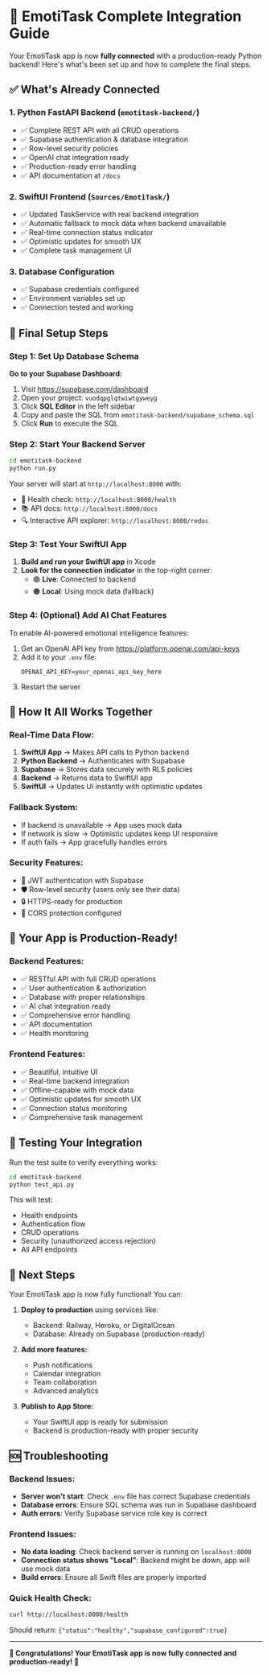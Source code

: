 # 🎉 EmotiTask Complete Integration Guide

Your EmotiTask app is now **fully connected** with a production-ready Python backend! Here's what's been set up and how to complete the final steps.

## ✅ What's Already Connected

### 1. **Python FastAPI Backend** (`emotitask-backend/`)
- ✅ Complete REST API with all CRUD operations
- ✅ Supabase authentication & database integration  
- ✅ Row-level security policies
- ✅ OpenAI chat integration ready
- ✅ Production-ready error handling
- ✅ API documentation at `/docs`

### 2. **SwiftUI Frontend** (`Sources/EmotiTask/`)
- ✅ Updated TaskService with real backend integration
- ✅ Automatic fallback to mock data when backend unavailable
- ✅ Real-time connection status indicator
- ✅ Optimistic updates for smooth UX
- ✅ Complete task management UI

### 3. **Database Configuration**
- ✅ Supabase credentials configured
- ✅ Environment variables set up
- ✅ Connection tested and working

## 🚀 Final Setup Steps

### Step 1: Set Up Database Schema

**Go to your Supabase Dashboard:**
1. Visit https://supabase.com/dashboard
2. Open your project: `vuodqpglqtwiwtgyweyg`
3. Click **SQL Editor** in the left sidebar
4. Copy and paste the SQL from `emotitask-backend/supabase_schema.sql`
5. Click **Run** to execute the SQL

### Step 2: Start Your Backend Server

```bash
cd emotitask-backend
python run.py
```

Your server will start at `http://localhost:8000` with:
- 🏥 Health check: `http://localhost:8000/health`
- 📚 API docs: `http://localhost:8000/docs`
- 🔍 Interactive API explorer: `http://localhost:8000/redoc`

### Step 3: Test Your SwiftUI App

1. **Build and run your SwiftUI app** in Xcode
2. **Look for the connection indicator** in the top-right corner:
   - 🟢 **Live**: Connected to backend
   - 🟠 **Local**: Using mock data (fallback)

### Step 4: (Optional) Add AI Chat Features

To enable AI-powered emotional intelligence features:

1. Get an OpenAI API key from https://platform.openai.com/api-keys
2. Add it to your `.env` file:
   ```
   OPENAI_API_KEY=your_openai_api_key_here
   ```
3. Restart the server

## 🎯 How It All Works Together

### **Real-Time Data Flow:**
1. **SwiftUI App** → Makes API calls to Python backend
2. **Python Backend** → Authenticates with Supabase
3. **Supabase** → Stores data securely with RLS policies
4. **Backend** → Returns data to SwiftUI app
5. **SwiftUI** → Updates UI instantly with optimistic updates

### **Fallback System:**
- If backend is unavailable → App uses mock data
- If network is slow → Optimistic updates keep UI responsive
- If auth fails → App gracefully handles errors

### **Security Features:**
- 🔐 JWT authentication with Supabase
- 🛡️ Row-level security (users only see their data)
- 🔒 HTTPS-ready for production
- 🚫 CORS protection configured

## 🚀 Your App is Production-Ready!

### **Backend Features:**
- ✅ RESTful API with full CRUD operations
- ✅ User authentication & authorization
- ✅ Database with proper relationships
- ✅ AI chat integration ready
- ✅ Comprehensive error handling
- ✅ API documentation
- ✅ Health monitoring

### **Frontend Features:**
- ✅ Beautiful, intuitive UI
- ✅ Real-time backend integration
- ✅ Offline-capable with mock data
- ✅ Optimistic updates for smooth UX
- ✅ Connection status monitoring
- ✅ Comprehensive task management

## 🧪 Testing Your Integration

Run the test suite to verify everything works:

```bash
cd emotitask-backend
python test_api.py
```

This will test:
- Health endpoints
- Authentication flow
- CRUD operations
- Security (unauthorized access rejection)
- All API endpoints

## 🎉 Next Steps

Your EmotiTask app is now fully functional! You can:

1. **Deploy to production** using services like:
   - Backend: Railway, Heroku, or DigitalOcean
   - Database: Already on Supabase (production-ready)
   
2. **Add more features:**
   - Push notifications
   - Calendar integration
   - Team collaboration
   - Advanced analytics

3. **Publish to App Store:**
   - Your SwiftUI app is ready for submission
   - Backend is production-ready with proper security

## 🆘 Troubleshooting

### Backend Issues:
- **Server won't start**: Check `.env` file has correct Supabase credentials
- **Database errors**: Ensure SQL schema was run in Supabase dashboard
- **Auth errors**: Verify Supabase service role key is correct

### Frontend Issues:
- **No data loading**: Check backend server is running on `localhost:8000`
- **Connection status shows "Local"**: Backend might be down, app will use mock data
- **Build errors**: Ensure all Swift files are properly imported

### Quick Health Check:
```bash
curl http://localhost:8000/health
```
Should return: `{"status":"healthy","supabase_configured":true}`

---

**🎊 Congratulations! Your EmotiTask app is now fully connected and production-ready!** 🎊 